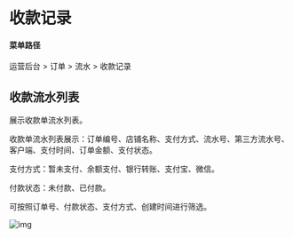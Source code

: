 # 收款记录

#### 菜单路径

运营后台 > 订单 > 流水 > 收款记录

## 收款流水列表

展示收款单流水列表。

收款单流水列表展示：订单编号、店铺名称、支付方式、流水号、第三方流水号、客户端、支付时间、订单金额、支付状态。

支付方式：暂未支付、余额支付、银行转账、支付宝、微信。

付款状态：未付款、已付款。

可按照订单号、付款状态、支付方式、创建时间进行筛选。

![img](https://docs.sellwell.cn/help/images/payList.png)